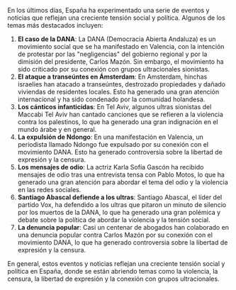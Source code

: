 En los últimos días, España ha experimentado una serie de eventos y noticias que reflejan una creciente tensión social y política. Algunos de los temas más destacados incluyen:

1.  **El caso de la DANA**: La DANA (Democracia Abierta Andaluza) es un movimiento social que se ha manifestado en Valencia, con la intención de protestar por las "negligencias" del gobierno regional y por la dimisión del presidente, Carlos Mazón. Sin embargo, el movimiento ha sido criticado por su conexión con grupos ultracionales sionistas.
2.  **El ataque a transeúntes en Ámsterdam**: En Amsterdam, hinchas israelíes han atacado a transeúntes, destrozado propiedades y dañado viviendas de residentes locales. Esto ha generado una gran atención internacional y ha sido condenado por la comunidad holandesa.
3.  **Los cánticos infanticidas**: En Tel Aviv, algunos ultras sionistas del Maccabi Tel Aviv han cantado canciones que se refieren a la violencia contra los palestinos, lo que ha generado una gran indignación en el mundo árabe y en general.
4.  **La expulsión de Ndongo**: En una manifestación en Valencia, un periodista llamado Ndongo fue expulsado por su conexión con el movimiento DANA. Esto ha generado controversia sobre la libertad de expresión y la censura.
5.  **Los mensajes de odio**: La actriz Karla Sofía Gascón ha recibido mensajes de odio tras una entrevista tensa con Pablo Motos, lo que ha generado una gran atención para abordar el tema del odio y la violencia en las redes sociales.
6.  **Santiago Abascal defiende a los ultras**: Santiago Abascal, el líder del partido Vox, ha defendido a los ultras que pitaron un minuto de silencio por los muertos de la DANA, lo que ha generado una gran polémica y debate sobre la política de abordar la violencia y la tensión social.
7.  **La denuncia popular**: Casi un centenar de abogados han colaborado en una denuncia popular contra Carlos Mazón por su conexión con el movimiento DANA, lo que ha generado controversia sobre la libertad de expresión y la censura.

En general, estos eventos y noticias reflejan una creciente tensión social y política en España, donde se están abriendo temas como la violencia, la censura, la libertad de expresión y la conexión con grupos ultracionales.